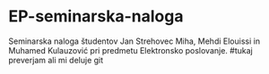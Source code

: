 # EP-seminarska-naloga
Seminarska naloga študentov Jan Strehovec Miha, Mehdi Elouissi in Muhamed Kulauzović pri predmetu Elektronsko poslovanje. 
#tukaj preverjam ali mi deluje git